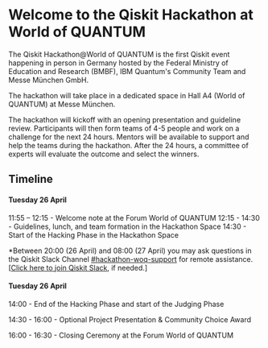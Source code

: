 # Welcome to the Qiskit Hackathon at World of QUANTUM

The Qiskit Hackathon@World of QUANTUM is the first Qiskit event happening in person in Germany hosted by the Federal Ministry of Education and Research (BMBF), IBM Quantum's Community Team and Messe München GmbH.

The hackathon will take place in a dedicated space in Hall A4 (World of QUANTUM) at Messe München.

The hackathon will kickoff with an opening presentation and guideline review.
Participants will then form teams of 4-5 people and work on a challenge for the next 24 hours.
Mentors will be available to support and help the teams during the hackathon.
After the 24 hours, a committee of experts will evaluate the outcome and select the winners.

## Timeline

#### Tuesday 26 April
11:55 – 12:15 - Welcome note at the Forum World of QUANTUM
12:15 - 14:30 - Guidelines, lunch, and team formation in the Hackathon Space
14:30 - Start of the Hacking Phase in the Hackathon Space

*Between 20:00 (26 April) and 08:00 (27 April) you may ask questions in the Qiskit
Slack Channel [#hackathon-woq-support](https://qiskit.slack.com/archives/C03BJNQ0S15) for remote assistance. [[Click here to join
Qiskit Slack](https://ibm.co/joinqiskitslack), if needed.]

#### Tuesday 26 April
14:00 - End of the Hacking Phase and start of the Judging Phase

14:30 - 16:00 - Optional Project Presentation & Community Choice Award

16:00 - 16:30 - Closing Ceremony at the Forum World of QUANTUM
